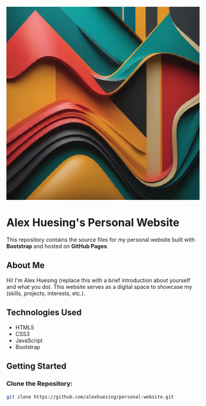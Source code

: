 
  ![Alt text for your image](/resources/readme-bg.jpg)
# Alex Huesing's Personal Website

This repository contains the source files for my personal website built with **Bootstrap** and hosted on **GitHub Pages**.

## About Me

Hi! I'm Alex Huesing (replace this with a brief introduction about yourself and what you do). This website serves as a digital space to showcase my (skills, projects, interests, etc.).

## Technologies Used

- HTML5
- CSS3
- JavaScript
- Bootstrap

## Getting Started

### Clone the Repository:

```bash
git clone https://github.com/alexhuesing/personal-website.git
